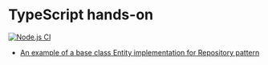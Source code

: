 # TypeScript hands-on

[![Node.js CI](https://github.com/vimson/typescript-hands-on/actions/workflows/nodejs.yml/badge.svg)](https://github.com/vimson/typescript-hands-on/actions/workflows/nodejs.yml)

- [An example of a base class Entity implementation for Repository pattern](https://github.com/vimson/typescript-hands-on/tree/main/src/base-class-generic)
